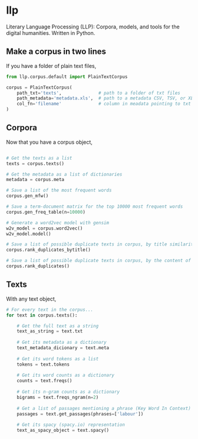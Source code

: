 # llp

Literary Language Processing (LLP): Corpora, models, and tools for the digital humanities. Written in Python.

## Make a corpus in two lines

If you have a folder of plain text files,

```python
from llp.corpus.default import PlainTextCorpus

corpus = PlainTextCorpus(
	path_txt='texts',              # path to a folder of txt files
	path_metadata='metadata.xls',  # path to a metadata CSV, TSV, or XLS file
	col_fn='filename'              # column in meadata pointing to txt file (relative to `path_txt`)
)
```

## Corpora

Now that you have a corpus object,

```python

# Get the texts as a list
texts = corpus.texts()

# Get the metadata as a list of dictionaries
metadata = corpus.meta

# Save a list of the most frequent words
corpus.gen_mfw()

# Save a term-document matrix for the top 10000 most frequent words
corpus.gen_freq_table(n=10000)

# Generate a word2vec model with gensim
w2v_model = corpus.word2vec()
w2v_model.model()

# Save a list of possible duplicate texts in corpus, by title similarity
corpus.rank_duplicates_bytitle()

# Save a list of possible duplicate texts in corpus, by the content of the text (MinHash)
corpus.rank_duplicates()
```

## Texts

With any text object,

```python
# For every text in the corpus...
for text in corpus.texts():

	# Get the full text as a string
	text_as_string = text.txt
	
	# Get its metadata as a dictionary
	text_metadata_dicionary = text.meta
	
	# Get its word tokens as a list
	tokens = text.tokens
	
	# Get its word counts as a dictionary
	counts = text.freqs()
	
	# Get its n-gram counts as a dictionary
	bigrams = text.freqs_ngram(n=2)
	
	# Get a list of passages mentioning a phrase (Key Word In Context)
	passages = text.get_passages(phrases=['labour'])
	
	# Get its spacy (spacy.io) representation
	text_as_spacy_object = text.spacy()
```


